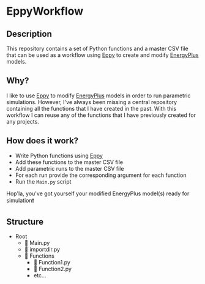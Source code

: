 # EppyWorkflow

## Description
This repository contains a set of Python functions and a master CSV file that can be used as a workflow using [Eppy](https://github.com/santoshphilip/eppy) to create and modify [EnergyPlus](https://github.com/NREL/EnergyPlus) models.

## Why?
I like to use [Eppy](https://github.com/santoshphilip/eppy) to modify [EnergyPlus](https://github.com/NREL/EnergyPlus) models in order to run parametric simulations. However, I've always been missing a central repository containing all the functions that I have created in the past. With this workflow I can reuse any of the functions that I have previously created for any projects.

## How does it work?
+ Write Python functions using [Eppy](https://github.com/santoshphilip/eppy) 
+ Add these functions to the master CSV file
+ Add parametric runs to the master CSV file
+ For each run provide the corresponding argument for each function
+ Run the `Main.py` script

Hop'la, you've got yourself your modified EnergyPlus model(s) ready for simulation:exclamation:

## Structure

* Root
  * :memo: Main.py
  * :memo: importdir.py
  * :file_folder: Functions
    * :memo: Function1.py
    * :memo: Function2.py
    * etc...